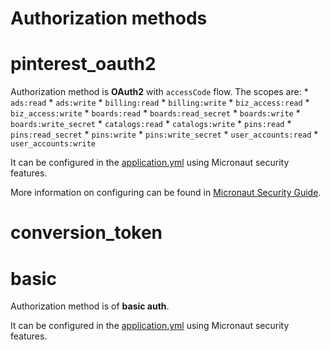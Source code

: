 # Authorization methods
<a id="name"></a>
# pinterest_oauth2
Authorization method is **OAuth2** with `accessCode` flow.
The scopes are: 
    * `ads:read`
    * `ads:write`
    * `billing:read`
    * `billing:write`
    * `biz_access:read`
    * `biz_access:write`
    * `boards:read`
    * `boards:read_secret`
    * `boards:write`
    * `boards:write_secret`
    * `catalogs:read`
    * `catalogs:write`
    * `pins:read`
    * `pins:read_secret`
    * `pins:write`
    * `pins:write_secret`
    * `user_accounts:read`
    * `user_accounts:write`

It can be configured in the [application.yml](src/main/resources/application.yml) using Micronaut security features.

More information on configuring can be found in [Micronaut Security Guide](https://micronaut-projects.github.io/micronaut-security/latest/guide/#oauth).
<a id="name"></a>
# conversion_token
<a id="name"></a>
# basic
Authorization method is of **basic auth**.

It can be configured in the [application.yml](src/main/resources/application.yml) using Micronaut security features.
